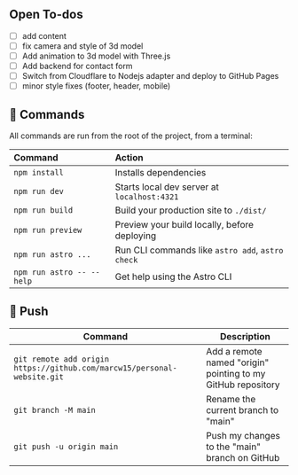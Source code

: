 ## Open To-dos

- [ ] add content
- [ ] fix camera and style of 3d model
- [ ] Add animation to 3d model with Three.js
- [ ] Add backend for contact form
- [ ] Switch from Cloudflare to Nodejs adapter and deploy to GitHub Pages 
- [ ] minor style fixes (footer, header, mobile)

## 🧞 Commands

All commands are run from the root of the project, from a terminal:

| Command                   | Action                                           |
| :------------------------ | :----------------------------------------------- |
| `npm install`             | Installs dependencies                            |
| `npm run dev`             | Starts local dev server at `localhost:4321`      |
| `npm run build`           | Build your production site to `./dist/`          |
| `npm run preview`         | Preview your build locally, before deploying     |
| `npm run astro ...`       | Run CLI commands like `astro add`, `astro check` |
| `npm run astro -- --help` | Get help using the Astro CLI                     |

## 👟 Push
| Command                                          | Description                  |
| ------------------------------------------------ | ---------------------------- |
| `git remote add origin https://github.com/marcw15/personal-website.git` | Add a remote named "origin" pointing to my GitHub repository |
| `git branch -M main`                             | Rename the current branch to "main" |
| `git push -u origin main`                         | Push my changes to the "main" branch on GitHub |



